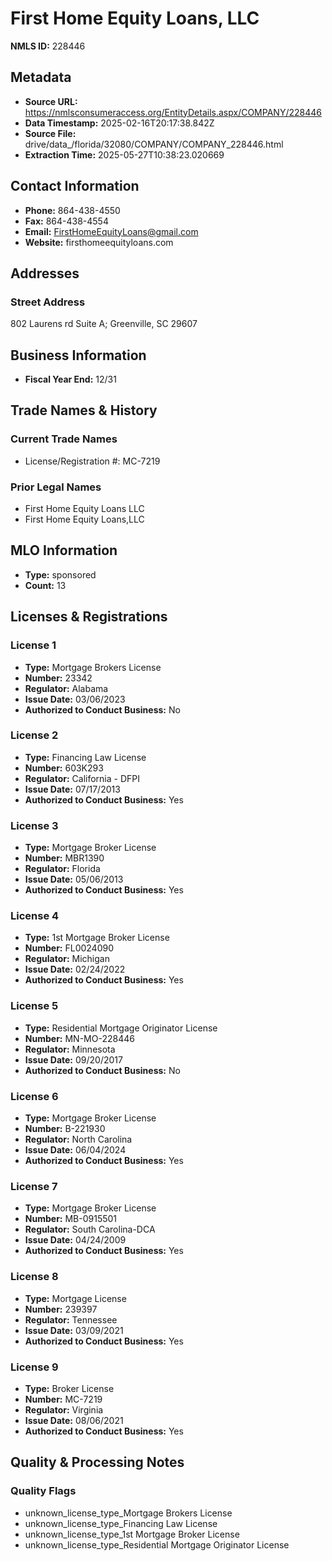 # First Home Equity Loans, LLC

**NMLS ID:** 228446

## Metadata
- **Source URL:** https://nmlsconsumeraccess.org/EntityDetails.aspx/COMPANY/228446
- **Data Timestamp:** 2025-02-16T20:17:38.842Z
- **Source File:** drive/data_/florida/32080/COMPANY/COMPANY_228446.html
- **Extraction Time:** 2025-05-27T10:38:23.020669

## Contact Information
- **Phone:** 864-438-4550
- **Fax:** 864-438-4554
- **Email:** FirstHomeEquityLoans@gmail.com
- **Website:** firsthomeequityloans.com

## Addresses
### Street Address
802 Laurens rd Suite A; Greenville, SC 29607

## Business Information
- **Fiscal Year End:** 12/31

## Trade Names & History
### Current Trade Names
- License/Registration #: MC-7219

### Prior Legal Names
- First Home Equity Loans LLC
- First Home Equity Loans,LLC

## MLO Information
- **Type:** sponsored
- **Count:** 13

## Licenses & Registrations

### License 1
- **Type:** Mortgage Brokers License
- **Number:** 23342
- **Regulator:** Alabama
- **Issue Date:** 03/06/2023
- **Authorized to Conduct Business:** No

### License 2
- **Type:** Financing Law License
- **Number:** 603K293
- **Regulator:** California - DFPI
- **Issue Date:** 07/17/2013
- **Authorized to Conduct Business:** Yes

### License 3
- **Type:** Mortgage Broker License
- **Number:** MBR1390
- **Regulator:** Florida
- **Issue Date:** 05/06/2013
- **Authorized to Conduct Business:** Yes

### License 4
- **Type:** 1st Mortgage Broker License
- **Number:** FL0024090
- **Regulator:** Michigan
- **Issue Date:** 02/24/2022
- **Authorized to Conduct Business:** Yes

### License 5
- **Type:** Residential Mortgage Originator License
- **Number:** MN-MO-228446
- **Regulator:** Minnesota
- **Issue Date:** 09/20/2017
- **Authorized to Conduct Business:** No

### License 6
- **Type:** Mortgage Broker License
- **Number:** B-221930
- **Regulator:** North Carolina
- **Issue Date:** 06/04/2024
- **Authorized to Conduct Business:** Yes

### License 7
- **Type:** Mortgage Broker License
- **Number:** MB-0915501
- **Regulator:** South Carolina-DCA
- **Issue Date:** 04/24/2009
- **Authorized to Conduct Business:** Yes

### License 8
- **Type:** Mortgage License
- **Number:** 239397
- **Regulator:** Tennessee
- **Issue Date:** 03/09/2021
- **Authorized to Conduct Business:** Yes

### License 9
- **Type:** Broker License
- **Number:** MC-7219
- **Regulator:** Virginia
- **Issue Date:** 08/06/2021
- **Authorized to Conduct Business:** Yes

## Quality & Processing Notes
### Quality Flags
- unknown_license_type_Mortgage Brokers License
- unknown_license_type_Financing Law License
- unknown_license_type_1st Mortgage Broker License
- unknown_license_type_Residential Mortgage Originator License
